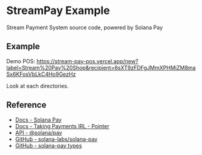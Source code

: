 # StreamPay Example

Stream Payment System source code, powered by Solana Pay

## Example

Demo POS: https://stream-pay-pos.vercel.app/new?label=Stream%20Pay%20Shop&recipient=6sXT9zFDFgJMmXPHMiZM8maSx6KFosVbLkC4Ho9GezHz

Look at each directories.

## Reference
- [Docs - Solana Pay](https://docs.solanapay.com/)
- [Docs - Taking Payments IRL - Pointer](https://www.pointer.gg/tutorials/solana-pay-irl-payments/944eba7e-82c6-4527-b55c-5411cdf63b23)
- [API - @solana/pay](https://docs.solanapay.com/api/core)
- [GitHub - solana-labs/solana-pay](https://github.com/solana-labs/solana-pay)
- [GitHub - solana-pay types](https://github.com/solana-labs/solana-pay/tree/master/core/src)
